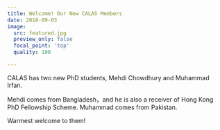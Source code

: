 ```yaml
---
title: Welcome! Our New CALAS Members
date: 2018-09-03
image:
  src: featured.jpg
  preview_only: false
  focal_point: 'top'
  quality: 100

---
```

CALAS has two new PhD students, Mehdi Chowdhury and Muhammad Irfan. 
<!--more-->
Mehdi comes from Bangladesh，and he is also a receiver of Hong Kong PhD Fellowship Scheme. Muhammad comes from Pakistan.

Warmest welcome to them!